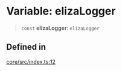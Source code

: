 # Variable: elizaLogger

> `const` **elizaLogger**: `elizaLogger`

## Defined in

[core/src/index.ts:12](https://github.com/ai16z/eliza/blob/c96957e5a5d17e343b499dd4d46ce403856ac5bc/core/src/index.ts#L12)
